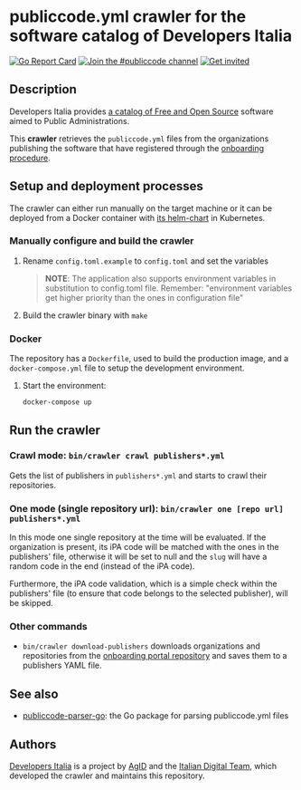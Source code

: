 # publiccode.yml crawler for the software catalog of Developers Italia

[![Go Report Card](https://goreportcard.com/badge/github.com/italia/developers-italia-backend)](https://goreportcard.com/report/github.com/italia/developers-italia-backend)
[![Join the #publiccode channel](https://img.shields.io/badge/Slack%20channel-%23publiccode-blue.svg?logo=slack)](https://developersitalia.slack.com/messages/CAM3F785T)
[![Get invited](https://slack.developers.italia.it/badge.svg)](https://slack.developers.italia.it/)

## Description

Developers Italia provides [a catalog of Free and Open Source](https://developers.italia.it/en/search)
software aimed to Public Administrations.

This **crawler** retrieves the `publiccode.yml` files from the
organizations publishing the software that have registered through the
[onboarding procedure](https://github.com/italia/developers-italia-onboarding).

## Setup and deployment processes

The crawler can either run manually on the target machine or it can be deployed
from a Docker container with
[its helm-chart](https://github.com/teamdigitale/devita-infra-kubernetes) in Kubernetes.

### Manually configure and build the crawler

1. Rename `config.toml.example` to `config.toml` and set the variables

   > **NOTE**: The application also supports environment variables in substitution
   > to config.toml file. Remember: "environment variables get higher priority than
   > the ones in configuration file"

2. Build the crawler binary with `make`

### Docker

The repository has a `Dockerfile`, used to build the production image,
and a `docker-compose.yml` file to setup the development environment.

1. Start the environment:

   ```shell
   docker-compose up

## Run the crawler

### Crawl mode: `bin/crawler crawl publishers*.yml`

Gets the list of publishers in `publishers*.yml` and starts to crawl
their repositories.

### One mode (single repository url): `bin/crawler one [repo url] publishers*.yml`

In this mode one single repository at the time will be evaluated. If the
organization is present, its iPA code will be matched with the ones in
the publishers' file, otherwise it will be set to null and the `slug` will have
a random code in the end (instead of the iPA code).

Furthermore, the iPA code validation, which is a simple check within the publishers'
file (to ensure that code belongs to the selected publisher), will be skipped.

### Other commands

* `bin/crawler download-publishers` downloads organizations and repositories from
  the [onboarding portal repository](https://github.com/italia/developers-italia-onboarding)
  and saves them to a publishers YAML file.

## See also

* [publiccode-parser-go](https://github.com/italia/publiccode-parser-go): the Go
  package for parsing publiccode.yml files

## Authors

[Developers Italia](https://developers.italia.it) is a project by
[AgID](https://www.agid.gov.it/) and the
[Italian Digital Team](https://teamdigitale.governo.it/), which developed the
crawler and maintains this repository.
